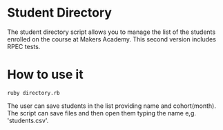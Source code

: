 Student Directory
=================

The student directory script allows you to manage
the list of the students enrolled on the course at
Makers Academy. This second version includes RPEC tests.

How to use it
=============

```shell
ruby directory.rb
```
The user can save students in the list providing name
and cohort(month). 
The script can save files and then open them typing the name e,g. 'students.csv'.
